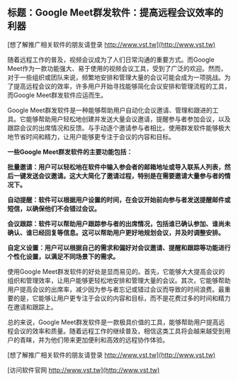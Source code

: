 ## **标题：Google Meet群发软件：提高远程会议效率的利器**

[想了解推广相关软件的朋友请登录 http://www.vst.tw](http://www.vst.tw)

随着远程工作的普及，视频会议成为了人们日常沟通的重要方式。而Google Meet作为一款功能强大、易于使用的视频会议工具，受到了广泛的欢迎。然而，对于一些组织或团队来说，频繁地安排和管理大量的会议可能会成为一项挑战。为了提高远程会议的效率，许多用户开始寻找能够简化会议安排和管理流程的工具，而Google Meet群发软件应运而生。

Google Meet群发软件是一种能够帮助用户自动化会议邀请、管理和跟进的工具。它能够帮助用户轻松地创建并发送大量会议邀请，提醒参与者参加会议，以及跟踪会议的出席情况和反馈。与手动逐个邀请参与者相比，使用群发软件能够极大地节省时间和精力，让用户能够更专注于会议的内容和目标。

**一些Google Meet群发软件的主要功能包括：**

**批量邀请：用户可以轻松地在软件中输入参会者的邮箱地址或导入联系人列表，然后一键发送会议邀请。这大大简化了邀请过程，特别是在需要邀请大量参与者的情况下。**

**自动提醒：软件可以根据用户设置的时间，在会议开始前向参与者发送提醒邮件或短信，以确保他们不会错过会议。**

**会议跟踪：软件可以帮助用户跟踪参与者的出席情况，包括谁已确认参加、谁尚未确认、谁已经回复等信息。这可以帮助用户更好地规划会议，并及时调整安排。**

**自定义设置：用户可以根据自己的需求和偏好对会议邀请、提醒和跟踪等功能进行个性化设置，以满足不同场景下的需求。**

使用Google Meet群发软件的好处是显而易见的。首先，它能够大大提高会议的组织和管理效率，让用户能够更轻松地安排和管理大量的会议。其次，它能够帮助用户提高会议的出席率，减少因为参与者忘记或错过会议而导致的时间浪费。最重要的是，它能够让用户更专注于会议的内容和目标，而不是花费过多的时间和精力在邀请和跟踪上。

总的来说，Google Meet群发软件是一款极具价值的工具，能够帮助用户提高远程会议的效率和质量。随着远程工作的继续普及，相信这类工具将会越来越受到用户的青睐，并为他们带来更加便利和高效的远程协作体验。

[想了解推广相关软件的朋友请登录 http://www.vst.tw](http://www.vst.tw)


[访问软件官网 http://www.vst.tw](http://www.vst.tw)
